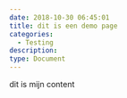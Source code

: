 ```yaml
---
date: 2018-10-30 06:45:01
title: dit is een demo page
categories:
  - Testing
description:
type: Document
---
```


dit is mijn content